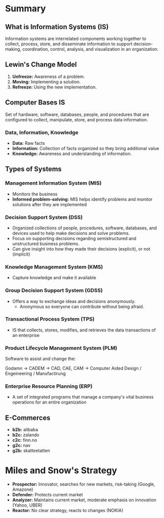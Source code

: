 # Summary

## What is Information Systems (IS)

Information systems are interrelated components working together to collect, process, store, and disseminate information to support decision-making, coordination, control, analysis, and visualization in an organization.

## Lewin's Change Model

1. **Unfreeze:** Awareness of a problem.
2. **Moving:** Implementing a solution.
3. **Refreeze:** Using the new implementation.

## Computer Bases IS

Set of hardware, software, databases, people, and procedures that are configured to collect, manipulate, store, and process data information.

### Data, Information, Knowledge

- **Data:** Raw facts
- **Information:** Collection of facts organized so they bring additional value
- **Knowledge:** Awareness and understanding of information.

## Types of Systems

### Management Information System (MIS)

- Monitors the business
- **Informed problem-solving:** MIS helps identify problems and monitor solutions after they are implemented

### Decision Support System (DSS)

- Organized collections of people, procedures, software, databases, and devices used to help make decisions and solve problems.
- Focus on supporting decisions regarding semistructured and unstructured business problems.
- Can give insight into how they made their decisions (explicit), or not (implicit)

### Knowledge Management System (KMS)

- Capture knowledge and make it available

### Group Decision Support System (GDSS)

- Offers a way to exchange ideas and decisions anonymously.
  - Anonymous so everyone can contribute without being afraid.

### Transactional Process System (TPS)

- IS that collects, stores, modifies, and retrieves the data transactions of an enterprise

### Product Lifecycle Management System (PLM)

Software to assist and change the:

Godamn -> CADEM -> CAD, CAE, CAM -> Computer Aided Design / Engeineering / Manufactirung

### Enterprise Resource Planning (ERP)

- A set of integrated programs that manage a company's vital business operations for an entire organization

## E-Commerces

- **b2b:** alibaba
- **b2c:** zalando
- **c2c:** finn.no
- **g2c:** nav
- **g2b:** skatteetatten

# Miles and Snow's Strategy

- **Prospector:** Innovator, searches for new markets, risk-taking (Google, Amazone)
- **Defender:** Protects current market
- **Analyzer:** Maintains current market, moderate emphasis on innovation (Yahoo, UBER)
- **Reactor:** No clear strategy, reacts to changes (NOKIA)
